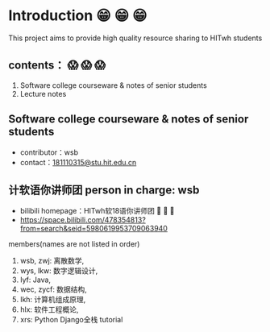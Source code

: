 # Introduction :grin: :grin: :grin: 


This project aims to provide high quality resource sharing to HITwh students
## contents： :scream: :scream: :scream: 
1. Software college courseware & notes of senior students
2. Lecture notes

## Software college courseware & notes of senior students
- contributor：wsb 
- contact：181110315@stu.hit.edu.cn 

## 计软语你讲师团  person in charge: wsb
- bilibili homepage：HITwh软18语你讲师团 :eyes: :eyes: :eyes:
- https://space.bilibili.com/478354813?from=search&seid=5980619953709063940

members(names are not listed in order)
1. wsb, zwj: 离散数学,
2. wys, lkw: 数字逻辑设计,
3. lyf: Java,
4. wec, zycf: 数据结构,
5. lkh: 计算机组成原理,
6. hlx: 软件工程概论,
7. xrs: Python Django全栈 tutorial

